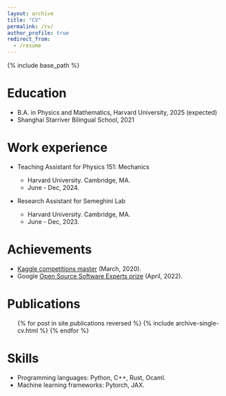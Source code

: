 ```yaml
---
layout: archive
title: "CV"
permalink: /cv/
author_profile: true
redirect_from:
  - /resume
---
```


{% include base_path %}

Education
======
* B.A. in Physics and Mathematics, Harvard University, 2025 (expected)
* Shanghai Starriver Bilingual School, 2021

Work experience
======
* Teaching Assistant for Physics 151: Mechanics
  * Harvard University. Cambridge, MA. 
  * June - Dec, 2024. 

* Research Assistant for Semeghini Lab
  * Harvard University. Cambridge, MA. 
  * June - Dec, 2023. 
  
Achievements
======
* [Kaggle competitions master](https://kaggle.com/roguekk007) (March, 2020). 
* Google [Open Source Software Experts prize](https://www.kaggle.com/google-oss-expert-prize-winners) (April, 2022). 

Publications
======
  <ul>{% for post in site.publications reversed %}
    {% include archive-single-cv.html %}
  {% endfor %}</ul>

Skills
======
* Programming languages: Python, C++, Rust, Ocaml. 
* Machine learning frameworks: Pytorch, JAX. 
  
<!-- Talks
======
  <ul>{% for post in site.talks reversed %}
    {% include archive-single-talk-cv.html  %}
  {% endfor %}</ul>
  
Teaching
======
  <ul>{% for post in site.teaching reversed %}
    {% include archive-single-cv.html %}
  {% endfor %}</ul> -->
